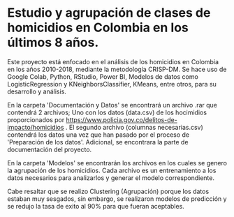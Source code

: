 # Estudio y agrupación de clases de homicidios en Colombia en los últimos 8 años.
Este proyecto está enfocado en el análisis de los homicidios en Colombia en los años 2010-2018, mediante la metodología CRISP-DM. Se hace uso de Google Colab, Python, RStudio, Power BI, Modelos de datos como LogisticRegression y KNeighborsClassifier, KMeans, entre otros, para su desarrollo y análisis.

En la carpeta 'Documentación y Datos' se encontrará un archivo .rar que contendrá 2 archivos; Uno con los datos (data.csv) de los hocimidios proporcionados por https://www.policia.gov.co/delitos-de-impacto/homicidios . El segundo archivo (columnas necesarias.csv) contendrá los datos una vez que han pasado por el proceso de 'Preparación de los datos'.
Adicional, se encontrara la parte de documentación del proyecto.

En la carpeta 'Modelos' se encontrarán los archivos en los cuales se genero la agrupación de los homicidios. Cada archivo es un entrenamiento a los datos necesarios para analizarlos y generar el modelo correspondiente.

Cabe resaltar que se realizo Clustering (Agrupación) porque los datos estaban muy sesgados, sin embargo, se realizaron modelos de predicción y se redujo la tasa de exito al 90% para que fueran aceptables.
